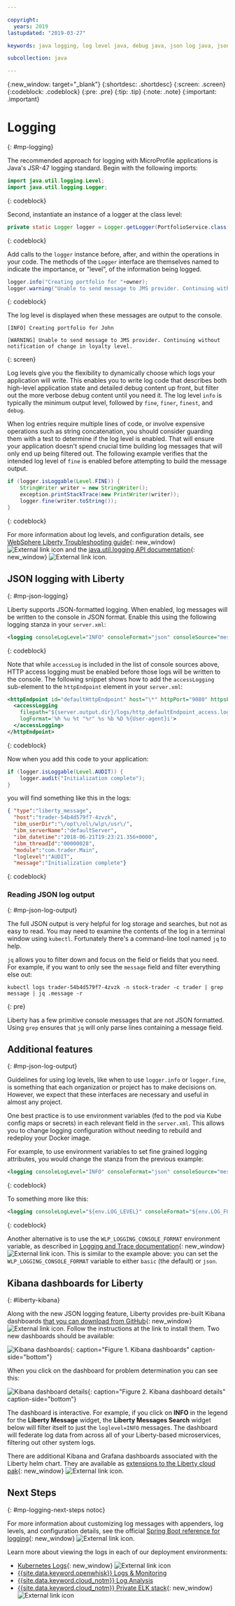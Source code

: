 ```yaml
---

copyright:
  years: 2019
lastupdated: "2019-03-27"

keywords: java logging, log level java, debug java, json log java, json log help, kibana liberty, liberty messages

subcollection: java

---
```


{:new_window: target="_blank"}
{:shortdesc: .shortdesc}
{:screen: .screen}
{:codeblock: .codeblock}
{:pre: .pre}
{:tip: .tip}
{:note: .note}
{:important: .important}

# Logging
{: #mp-logging}

The recommended approach for logging with MicroProfile applications is Java's JSR-47 logging standard. Begin with the following imports:

```java
import java.util.logging.Level;
import java.util.logging.Logger;
```
{: codeblock}

Second, instantiate an instance of a logger at the class level:

```java
private static Logger logger = Logger.getLogger(PortfolioService.class.getName());
```
{: codeblock}

Add calls to the `logger` instance before, after, and within the operations in your code. The methods of the `Logger` interface are themselves named to indicate the importance, or "level", of the information being logged.

```java
logger.info("Creating portfolio for "+owner);
logger.warning("Unable to send message to JMS provider. Continuing without notification of change in loyalty level.");
```
{: codeblock}

The log level is displayed when these messages are output to the console.

```
[INFO] Creating portfolio for John

[WARNING] Unable to send message to JMS provider. Continuing without notification of change in loyalty level.
```
{: screen}

Log levels give you the flexibility to dynamically choose which logs your application will write. This enables you to write log code that describes both high-level application state and detailed debug content up front, but filter out the more verbose debug content until you need it. The log level `info` is typically the minimum output level, followed by `fine`, `finer`, `finest`, and `debug`.

When log entries require multiple lines of code, or involve expensive operations such as string concatenation, you should consider guarding them with a test to determine if the log level is enabled. That will ensure your application doesn't spend crucial time building log messages that will only end up being filtered out. The following example verifies that the intended log level of `fine` is enabled before attempting to build the message output.

```java
if (logger.isLoggable(Level.FINE)) {
    StringWriter writer = new StringWriter();
    exception.printStackTrace(new PrintWriter(writer));
    logger.fine(writer.toString());
}
```
{: codeblock}

For more information about log levels, and configuration details, see [WebSphere Liberty Troubleshooting guide](https://www.ibm.com/support/knowledgecenter/SSEQTP_liberty/com.ibm.websphere.wlp.doc/ae/rwlp_logging.html){: new_window} ![External link icon](../icons/launch-glyph.svg "External link icon") and the [java.util.logging API documentation](https://docs.oracle.com/javase/8/docs/api/java/util/logging/package-summary.html){: new_window} ![External link icon](../icons/launch-glyph.svg "External link icon").

## JSON logging with Liberty
{: #mp-json-logging}

Liberty supports JSON-formatted logging. When enabled, log messages will be written to the console in JSON format. Enable this using the following logging stanza in your `server.xml`:

```xml
<logging consoleLogLevel="INFO" consoleFormat="json" consoleSource="message,trace,accessLog,ffdc" />
```
{: codeblock}

Note that while `accessLog` is included in the list of console sources above, HTTP access logging must be enabled before those logs will be written to the console. The following snippet shows how to add the `accessLogging` sub-element to the `httpEndpoint` element in your `server.xml`:

```xml
<httpEndpoint id="defaultHttpEndpoint" host="\*" httpPort="9080" httpsPort="9443">
  <accessLogging
    filepath="${server.output.dir}/logs/http_defaultEndpoint_access.log"
    logFormat='%h %u %t "%r" %s %b %D %{User-agent}i'>
  </accessLogging>
</httpEndpoint>
```
{: codeblock}

Now when you add this code to your application:

```java
if (logger.isLoggable(Level.AUDIT)) {
    logger.audit("Initialization complete");
}
```

you will find something like this in the logs:

```json
{ "type":"liberty_message",
  "host":"trader-54b4d579f7-4zvzk",
  "ibm_userDir":"\/opt\/ol\/wlp\/usr\/",
  "ibm_serverName":"defaultServer",
  "ibm_datetime":"2018-06-21T19:23:21.356+0000",
  "ibm_threadId":"00000028",
  "module":"com.trader.Main",
  "loglevel":"AUDIT",
  "message":"Initialization complete"}
```
{: codeblock}

### Reading JSON log output
{: #mp-json-log-output}

The full JSON output is very helpful for log storage and searches, but not as easy to read. You may need to examine the contents of the log in a terminal window using `kubectl`. Fortunately there's a command-line tool named `jq` to help.

`jq` allows you to filter down and focus on the field or fields that you need. For example, if you want to only see the `message` field and filter everything else out:

```
kubectl logs trader-54b4d579f7-4zvzk -n stock-trader -c trader | grep message | jq .message -r
```
{: pre}

Liberty has a few primitive console messages that are not JSON formatted. Using `grep` ensures that `jq` will only parse lines containing a message field.

## Additional features
{: #mp-json-log-output}

Guidelines for using log levels, like when to use `logger.info` or `logger.fine`, is something that each organization or project has to make decisions on. However, we expect that these interfaces are necessary and useful in almost any project.

One best practice is to use environment variables (fed to the pod via Kube config maps or secrets) in each relevant field in the `server.xml`. This allows you to change logging configuration without needing to rebuild and redeploy your Docker image.

For example, to use environment variables to set fine grained logging attributes, you would change the stanza from the previous example:

```xml
<logging consoleLogLevel="INFO" consoleFormat="json" consoleSource="message,trace,accessLog,ffdc" />
```
{: codeblock}

To something more like this:

```xml
<logging consoleLogLevel="${env.LOG_LEVEL}" consoleFormat="${env.LOG_FORMAT}" consoleSource="${env.LOG_SOURCE}" />
```
{: codeblock}

Another alternative is to use the `WLP_LOGGING_CONSOLE_FORMAT` environment variable, as described in [Logging and Trace documentation](https://www.ibm.com/support/knowledgecenter/SSEQTP_liberty/com.ibm.websphere.wlp.doc/ae/rwlp_logging.html){: new_window} ![External link icon](../icons/launch-glyph.svg "External link icon"). This is similar to the example above: you can set the `WLP_LOGGING_CONSOLE_FORMAT` variable to either `basic` (the default) or `json`.

## Kibana dashboards for Liberty
{: #liberty-kibana}

Along with the new JSON logging feature, Liberty provides pre-built Kibana dashboards [that you can download from GitHub](https://www.ibm.com/support/knowledgecenter/en/SSEQTP_liberty/com.ibm.websphere.wlp.doc/ae/twlp_icp_json_logging.html){: new_window} ![External link icon](../icons/launch-glyph.svg "External link icon"). Follow the instructions at the link to install them. Two new dashboards should be available:

![Kibana dashboards](images/microprofile-logging-image4.png "Kibana dashboards"){: caption="Figure 1. Kibana dashboards" caption-side="bottom"}

When you click on the dashboard for problem determination you can see this:

![Kibana dashboard details](images/microprofile-logging-image5.png "Kibana dashboard details"){: caption="Figure 2. Kibana dashboard details" caption-side="bottom"}

The dashboard is interactive. For example, if you click on **INFO** in the legend for the **Liberty Message** widget, the **Liberty Messages Search** widget below will filter itself to just the `loglevel=INFO` messages. The dashboard will federate log data from across all of your Liberty-based microservices, filtering out other system logs.

There are additional Kibana and Grafana dashboards associated with the Liberty helm chart. They are available as [extensions to the Liberty cloud pak](https://github.com/IBM/charts/tree/master/stable/ibm-websphere-liberty/ibm_cloud_pak/pak_extensions/dashboards){: new_window} ![External link icon](../icons/launch-glyph.svg "External link icon").

## Next Steps
{: #mp-logging-next-steps notoc}

For more information about customizing log messages with appenders, log levels, and configuration details, see the official [Spring Boot reference for logging](https://docs.spring.io/spring-boot/docs/current/reference/html/howto-logging.html){: new_window} ![External link icon](../icons/launch-glyph.svg "External link icon").

Learn more about viewing the logs in each of our deployment environments:

* [Kubernetes Logs](https://kubernetes.io/docs/concepts/cluster-administration/logging/){: new_window} ![External link icon](../icons/launch-glyph.svg "External link icon")
* [{{site.data.keyword.openwhisk}} Logs & Monitoring](/docs/openwhisk?topic=cloud-functions-openwhisk_logs#openwhisk_logs)
* [{{site.data.keyword.cloud_notm}} Log Analysis](/docs/services/CloudLogAnalysis?topic=cloudloganalysis-log_analysis_ov#log_analysis_ov)
* [{{site.data.keyword.cloud_notm}} Private ELK stack](https://www.ibm.com/support/knowledgecenter/en/SSBS6K_2.1.0.2/manage_metrics/logging_elk.html){: new_window} ![External link icon](../icons/launch-glyph.svg "External link icon")
